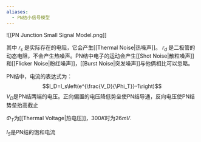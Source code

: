 ```yaml
---
aliases:
  - PN结小信号模型
---
```

![[PN Junction Small Signal Model.png]]

其中 $r_s$ 是实际存在的电阻，它会产生[[Thermal Noise|热噪声]]。 $r_d$ 是二极管的动态电阻，不会产生热噪声。PN结中电子的运动会产生[[Shot Noise|散粒噪声]]和[[Flicker Noise|粉红噪声]]，[[Burst Noise|突发噪声]]与他俩相比可以忽略。

PN结中，电流的表达式为：
$$I_D=I_s\left(e^{\frac{V_D}{\Phi_T}}-1\right)$$
$V_D$是PN结两端的电压。正向偏置的电压降低势垒使PN结导通，反向电压使PN结势垒抬高截止

$\Phi_T$为[[Thermal Voltage|热电压]]，$300K$时为$26mV$.

$I_S$是PN结的饱和电流